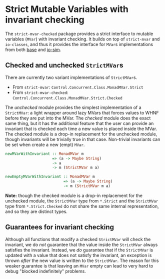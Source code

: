 # Strict Mutable Variables with invariant checking

The `strict-mvar-checked` package provides a strict interface to mutable
variables (`MVar`) with invariant checking. It builds on top of `strict-mvar`
and `io-classes`, and thus it provides the interface for `MVar`s implementations
from both
[base](https://hackage.haskell.org/package/base-4.17.0.0/docs/Control-Concurrent-MVar.html)
and [io-sim](https://github.com/input-output-hk/io-sim).

## Checked and unchecked `StrictMVar`s

There are currently two variant implementations of `StrictMVar`s.
* From `strict-mvar`: `Control.Concurrent.Class.MonadMVar.Strict`
* From `strict-mvar-checked`: `Control.Concurrent.Class.MonadMVar.Strict.Checked`

The _unchecked_ module provides the simplest implementation of a `StrictMVar`: a
light wrapper around lazy MVars that forces values to WHNF before they are put
into the MVar. The _checked_ module does the exact same thing, but it has the
additional feature that the user can provide an invariant that is checked each
time a new value is placed inside the MVar. The checked module is a drop-in
replacement for the unchecked module, though invariants will be trivially true
in that case. Non-trivial invariants can be set when create a new (empt) `MVar`.

```haskell
newMVarWithInvariant :: MonadMVar m
                     => (a -> Maybe String)
                     -> a
                     -> m (StrictMVar m a)

newEmptyMVarWithInvariant :: MonadMVar m
                          => (a -> Maybe String)
                          -> m (StrictMVar m a)
```

**Note:** though the checked module is a drop-in replacement for the unchecked
module, the `StrictMVar` type from `*.Strict` and the `StrictMVar` type from
`*.Strict.Checked` do not share the same internal representation, and so they
are distinct types.

## Guarantees for invariant checking

Although all functions that modify a checked `StrictMVar` will check the
invariant, we do *not* guarantee that the value inside the `StrictMVar` always
satisfies the invariant. Instead, we *do* guarantee that if the `StrictMVar` is
updated with a value that does not satisfy the invariant, an exception is thrown
*after* the new value is written to the `StrictMVar`. The reason for this weaker
guarantee is that leaving an `MVar` empty can lead to very hard to debug
"blocked indefinitely" problems.